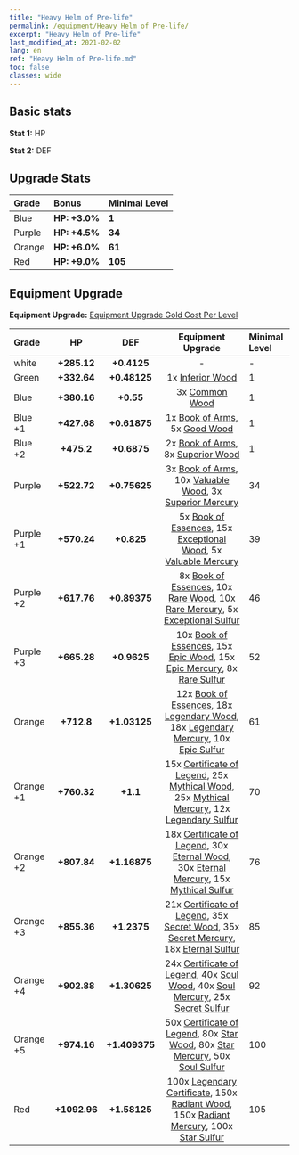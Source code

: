 ```yaml
---
title: "Heavy Helm of Pre-life"
permalink: /equipment/Heavy Helm of Pre-life/
excerpt: "Heavy Helm of Pre-life"
last_modified_at: 2021-02-02
lang: en
ref: "Heavy Helm of Pre-life.md"
toc: false
classes: wide
---
```


## Basic stats
 **Stat 1:** HP

 **Stat 2:** DEF

## Upgrade Stats

  |     Grade    |   Bonus | Minimal Level | 
  |:-------------|:--------|:--------------| 
  | Blue | **HP: +3.0%** | **1** | 
  | Purple | **HP: +4.5%** | **34** | 
  | Orange | **HP: +6.0%** | **61** | 
  | Red | **HP: +9.0%** | **105** | 


## Equipment Upgrade
 **Equipment Upgrade:** [Equipment Upgrade Gold Cost Per Level](/equipment/EquipmentUpgradeCostPerLevel/) 

  |          Grade      | HP | DEF | Equipment Upgrade | Minimal Level |
  |:--------------------|:---------:|:---------:|:----------------:|:--------------|
  | white | **+285.12** | **+0.4125** | - | - |
  | Green | **+332.64** | **+0.48125** | 1x [ Inferior Wood](/Items/mat_12/) | 1 |
  | Blue | **+380.16** | **+0.55** | 3x [ Common Wood](/Items/mat_53/) | 1 |
  | Blue +1 | **+427.68** | **+0.61875** | 1x [ Book of Arms](/Items/mat_32/), 5x [ Good Wood](/Items/mat_90/) | 1 |
  | Blue +2 | **+475.2** | **+0.6875** | 2x [ Book of Arms](/Items/mat_71/), 8x [ Superior Wood](/Items/mat_28/) | 1 |
  | Purple | **+522.72** | **+0.75625** | 3x [ Book of Arms](/Items/mat_6/), 10x [ Valuable Wood](/Items/mat_43/), 3x [ Superior Mercury](/Items/mat_15/) | 34 |
  | Purple +1 | **+570.24** | **+0.825** | 5x [ Book of Essences](/Items/mat_44/), 15x [ Exceptional Wood](/Items/mat_82/), 5x [ Valuable Mercury](/Items/mat_58/) | 39 |
  | Purple +2 | **+617.76** | **+0.89375** | 8x [ Book of Essences](/Items/mat_84/), 10x [ Rare Wood](/Items/mat_14/), 10x [ Rare Mercury](/Items/mat_29/), 5x [ Exceptional Sulfur](/Items/mat_1/) | 46 |
  | Purple +3 | **+665.28** | **+0.9625** | 10x [ Book of Essences](/Items/mat_20/), 15x [ Epic Wood](/Items/mat_57/), 15x [ Epic Mercury](/Items/mat_70/), 8x [ Rare Sulfur](/Items/mat_46/) | 52 |
  | Orange | **+712.8** | **+1.03125** | 12x [ Book of Essences](/Items/mat_60/), 18x [ Legendary Wood](/Items/mat_93/), 18x [ Legendary Mercury](/Items/mat_3/), 10x [ Epic Sulfur](/Items/mat_83/) | 61 |
  | Orange +1 | **+760.32** | **+1.1** | 15x [ Certificate of Legend](/Items/mat_96/), 25x [ Mythical Wood](/Items/mat_9/), 25x [ Mythical Mercury](/Items/mat_50/), 12x [ Legendary Sulfur](/Items/mat_18/) | 70 |
  | Orange +2 | **+807.84** | **+1.16875** | 18x [ Certificate of Legend](/Items/mat_25/), 30x [ Eternal Wood](/Items/mat_75/), 30x [ Eternal Mercury](/Items/mat_62/), 15x [ Mythical Sulfur](/Items/mat_35/) | 76 |
  | Orange +3 | **+855.36** | **+1.2375** | 21x [ Certificate of Legend](/Items/mat_38/), 35x [ Secret Wood](/Items/mat_87/), 35x [ Secret Mercury](/Items/mat_22/), 18x [ Eternal Sulfur](/Items/mat_97/) | 85 |
  | Orange +4 | **+902.88** | **+1.30625** | 24x [ Certificate of Legend](/Items/mat_100/), 40x [ Soul Wood](/Items/mat_49/), 40x [ Soul Mercury](/Items/mat_34/), 25x [ Secret Sulfur](/Items/mat_7/) | 92 |
  | Orange +5 | **+974.16** | **+1.409375** | 50x [ Certificate of Legend](/Items/mat_11/), 80x [ Star Wood](/Items/mat_63/), 80x [ Star Mercury](/Items/mat_98/), 50x [ Soul Sulfur](/Items/mat_73/) | 100 |
  | Red | **+1092.96** | **+1.58125** | 100x [ Legendary Certificate](/Items/mat_76/), 150x [ Radiant Wood](/Items/mat_21/), 150x [ Radiant Mercury](/Items/mat_24/), 100x [ Star Sulfur](/Items/mat_101/) | 105 |

